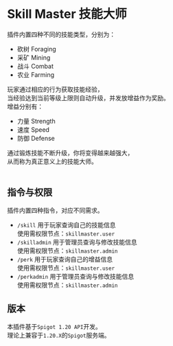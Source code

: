 # Skill Master 技能大师
插件内置四种不同的技能类型，分别为：
- 砍树 Foraging
- 采矿 Mining
- 战斗 Combat
- 农业 Farming

玩家通过相应的行为获取技能经验，  
当经验达到当前等级上限则自动升级，并发放增益作为奖励。  
增益分别有：
- 力量 Strength
- 速度 Speed
- 防御 Defense

通过锻炼技能不断升级，你将变得越来越强大，  
从而称为真正意义上的技能大师。
<br>
<br>
## 指令与权限
插件内置四种指令，对应不同需求。
- `/skill` 用于玩家查询自己的技能信息  
  使用需权限节点：`skillmaster.user`
- `/skilladmin` 用于管理员查询与修改技能信息  
  使用需权限节点：`skillmaster.admin`
- `/perk` 用于玩家查询自己的增益信息  
  使用需权限节点：`skillmaster.user`
- `/perkadmin` 用于管理员查询与修改技能信息  
  使用需权限节点：`skillmaster.admin`
## 版本
本插件基于`Spigot 1.20 API`开发。  
理论上兼容于`1.20.X`的`Spigot`服务端。
